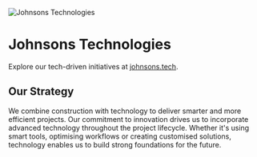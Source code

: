 ![Johnsons Technologies](https://github.com/user-attachments/assets/28f0b488-390f-40e9-987d-1046cad9658c)

# Johnsons Technologies

Explore our tech-driven initiatives at [johnsons.tech](https://johnsons.tech).

## Our Strategy

We combine construction with technology to deliver smarter and more efficient projects. Our commitment to innovation drives us to incorporate advanced technology throughout the project lifecycle. Whether it's using smart tools, optimising workflows or creating customised solutions, technology enables us to build strong foundations for the future.
